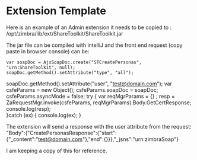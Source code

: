 # Extension Template

Here is an example of an Admin extension it needs to be copied to : /opt/zimbra/lib/ext/ShareToolkit/ShareToolkit.jar

The jar file can be compiled with intelliJ and the front end request (copy paste in browser console) can be:


	var soapDoc = AjxSoapDoc.create("STCreatePersonas", "urn:ShareToolkit", null);
	soapDoc.getMethod().setAttribute("type", "all");
   soapDoc.getMethod().setAttribute("user", "test@domain.com");
	var csfeParams = new Object();
	csfeParams.soapDoc = soapDoc;
    csfeParams.asyncMode = false;
	try {
		var reqMgrParams = {} ;
        resp = ZaRequestMgr.invoke(csfeParams, reqMgrParams).Body.GetCertResponse;
		console.log(resp);	
	}catch (ex) {
		console.log(ex);
	}


The extension will send a response with the user attribute from the request:
"Body":{"CreatePersonasResponse":{"start":{"_content":"test@domain.com"},"end":{}}},"_jsns":"urn:zimbraSoap"}

I am keeping a copy of this for reference.
